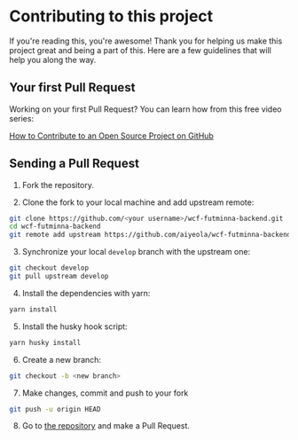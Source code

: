 # Contributing to this project

If you're reading this, you're awesome! Thank you for helping us make this project great and being a part of this. Here are a few guidelines that will help you along the way.

## Your first Pull Request

Working on your first Pull Request? You can learn how from this free video series:

[How to Contribute to an Open Source Project on GitHub](https://egghead.io/courses/how-to-contribute-to-an-open-source-project-on-github)

## Sending a Pull Request

1. Fork the repository.

2. Clone the fork to your local machine and add upstream remote:

```sh
git clone https://github.com/<your username>/wcf-futminna-backend.git
cd wcf-futminna-backend
git remote add upstream https://github.com/aiyeola/wcf-futminna-backend.git
```

3. Synchronize your local `develop` branch with the upstream one:

```sh
git checkout develop
git pull upstream develop
```

4. Install the dependencies with yarn:

```sh
yarn install
```

5. Install the husky hook script:

```sh
yarn husky install
```

6. Create a new branch:

```sh
git checkout -b <new branch>
```

7. Make changes, commit and push to your fork

```sh
git push -u origin HEAD
```

8. Go to [the repository](https://github.com/aiyeola/wcf-futminna-backend.git) and make a Pull Request.
